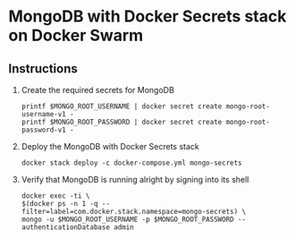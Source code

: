 # MongoDB with Docker Secrets stack on Docker Swarm

## Instructions

1. Create the required secrets for MongoDB
    ```
    printf $MONGO_ROOT_USERNAME | docker secret create mongo-root-username-v1 -
    printf $MONGO_ROOT_PASSWORD | docker secret create mongo-root-password-v1 -
    ```
2. Deploy the MongoDB with Docker Secrets stack
    ```
    docker stack deploy -c docker-compose.yml mongo-secrets
    ```
3. Verify that MongoDB is running alright by signing into its shell
    ```
    docker exec -ti \
    $(docker ps -n 1 -q --filter=label=com.docker.stack.namespace=mongo-secrets) \
    mongo -u $MONGO_ROOT_USERNAME -p $MONGO_ROOT_PASSWORD --authenticationDatabase admin
    ```
